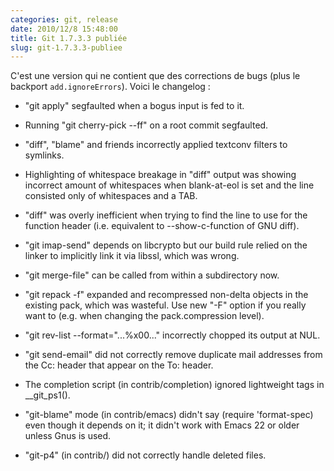 ```yaml
---
categories: git, release
date: 2010/12/8 15:48:00
title: Git 1.7.3.3 publiée
slug: git-1.7.3.3-publiee
---
```


C'est une version qui ne contient que des corrections de bugs (plus le backport `add.ignoreErrors`). Voici le changelog : 

* "git apply" segfaulted when a bogus input is fed to it.

* Running "git cherry-pick --ff" on a root commit segfaulted.

* "diff", "blame" and friends incorrectly applied textconv filters to
  symlinks.

* Highlighting of whitespace breakage in "diff" output was showing
  incorrect amount of whitespaces when blank-at-eol is set and the line
  consisted only of whitespaces and a TAB.

* "diff" was overly inefficient when trying to find the line to use for
  the function header (i.e. equivalent to --show-c-function of GNU diff).

* "git imap-send" depends on libcrypto but our build rule relied on the
  linker to implicitly link it via libssl, which was wrong.

* "git merge-file" can be called from within a subdirectory now.

* "git repack -f" expanded and recompressed non-delta objects in the
  existing pack, which was wasteful.  Use new "-F" option if you really
  want to (e.g. when changing the pack.compression level).

* "git rev-list --format="...%x00..." incorrectly chopped its output
  at NUL.

* "git send-email" did not correctly remove duplicate mail addresses from
  the Cc: header that appear on the To: header.

* The completion script (in contrib/completion) ignored lightweight tags
  in __git_ps1().

* "git-blame" mode (in contrib/emacs) didn't say (require 'format-spec)
  even though it depends on it; it didn't work with Emacs 22 or older
  unless Gnus is used.

* "git-p4" (in contrib/) did not correctly handle deleted files.

